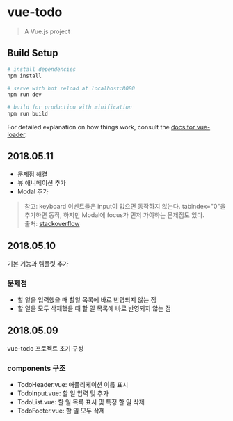 # vue-todo

> A Vue.js project

## Build Setup

``` bash
# install dependencies
npm install

# serve with hot reload at localhost:8080
npm run dev

# build for production with minification
npm run build
```

For detailed explanation on how things work, consult the [docs for vue-loader](http://vuejs.github.io/vue-loader).

## 2018.05.11

* 문제점 해결
* 뷰 애니메이션 추가 
* Modal 추가

> 참고: keyboard 이벤트들은 input이 없으면 동작하지 않는다. tabindex="0"을 추가하면 동작, 하지만 Modal에 focus가 먼저 가야하는 문제점도 있다.   
> 출처: [stackoverflow](https://stackoverflow.com/questions/49042667/vuejs-keyup-esc-on-div-element-is-not-working?utm_medium=organic&utm_source=google_rich_qa&utm_campaign=google_rich_qa)

## 2018.05.10

기본 기능과 템플릿 추가

### 문제점

* 할 일을 입력했을 때 할일 목록에 바로 반영되지 않는 점
* 할 일을 모두 삭제했을 때 할 일 목록에 바로 반영되지 않는 점

## 2018.05.09

vue-todo 프로젝트 초기 구성

### components 구조

* TodoHeader.vue: 애플리케이션 이름 표시
* TodoInput.vue: 할 일 입력 및 추가
* TodoList.vue: 할 일 목록 표시 및 특정 할 일 삭제
* TodoFooter.vue: 할 일 모두 삭제



